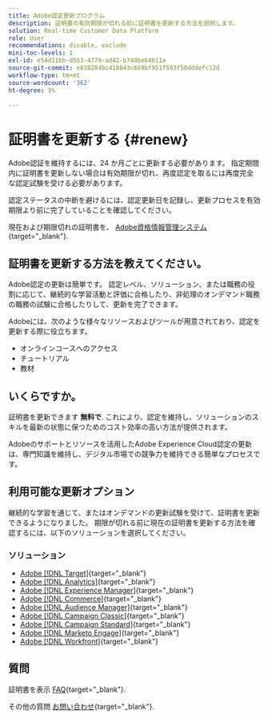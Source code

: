 ```yaml
---
title: Adobe認定更新プログラム
description: 証明書の有効期限が切れる前に証明書を更新する方法を説明します。
solution: Real-time Customer Data Platform
role: User
recommendations: disable, exclude
mini-toc-levels: 1
exl-id: e54d11bb-d563-4779-ad42-b749be64611a
source-git-commit: e038284bc410843c669bf951f593f50dddefc12d
workflow-type: tm+mt
source-wordcount: '362'
ht-degree: 3%

---
```


# 証明書を更新する {#renew}

Adobe認証を維持するには、24 か月ごとに更新する必要があります。 指定期間内に証明書を更新しない場合は有効期限が切れ、再度認定を取るには再度完全な認定試験を受ける必要があります。

認定ステータスの中断を避けるには、認定更新日を記録し、更新プロセスを有効期限より前に完了していることを確認してください。

現在および期限切れの証明書を、 [Adobe資格情報管理システム](https://www.certmetrics.com/adobe/candidate/cert_summary.aspx){target="_blank"}.

## 証明書を更新する方法を教えてください。

Adobe認定の更新は簡単です。 認定レベル、ソリューション、または職務の役割に応じて、継続的な学習活動と評価に合格したり、非処理のオンデマンド職務の職務の試験に合格したりして、更新を完了できます。

Adobeには、次のような様々なリソースおよびツールが用意されており、認定を更新する際に役立ちます。

* オンラインコースへのアクセス
* チュートリアル
* 教材

## いくらですか。

証明書を更新できます **無料で**. これにより、認定を維持し、ソリューションのスキルを最新の状態に保つためのコスト効率の高い方法が提供されます。

Adobeのサポートとリソースを活用したAdobe Experience Cloud認定の更新は、専門知識を維持し、デジタル市場での競争力を維持できる簡単なプロセスです。

## 利用可能な更新オプション

継続的な学習を通じて、またはオンデマンドの更新試験を受けて、証明書を更新できるようになりました。 期限が切れる前に現在の証明書を更新する方法を確認するには、以下のソリューションを選択してください。

### ソリューション

* [Adobe [!DNL Target]](https://experienceleague.adobe.com/docs/certification/certification/technical-certifications/at/at-renew.html){target="_blank"}
* [Adobe [!DNL Analytics]](https://experienceleague.adobe.com/docs/certification/certification/technical-certifications/aa/aa-renew.html){target="_blank"}
* [Adobe [!DNL Experience Manager]](https://experienceleague.adobe.com/docs/certification/certification/technical-certifications/aem/aem-renew.html){target="_blank"}
* [Adobe [!DNL Commerce]](https://experienceleague.adobe.com/docs/certification/certification/technical-certifications/ac/ac-renew.html){target="_blank"}
* [Adobe [!DNL Audience Manager]](https://experienceleague.adobe.com/docs/certification/certification/technical-certifications/aam/aam-renew.html){target="_blank"}
* [Adobe [!DNL Campaign Classic]](https://experienceleague.adobe.com/docs/certification/certification/technical-certifications/acc/acc-renew.html){target="_blank"}
* [Adobe [!DNL Campaign Standard]](https://experienceleague.adobe.com/docs/certification/certification/technical-certifications/acs/acs-renew.html){target="_blank"}
* [Adobe [!DNL Marketo Engage]](https://experienceleague.adobe.com/docs/certification/certification/technical-certifications/ame/ame-renew.html){target="_blank"}
* [Adobe [!DNL Workfront]](https://experienceleague.adobe.com/docs/certification/program/technical-certifications/aw/aw-renew.html){target="_blank"}

## 質問

証明書を表示 [FAQ](https://experienceleague.adobe.com/docs/certification/certification/faq.html){target="_blank"}.

その他の質問 [お問い合わせ](mailto:certif@adobe.com){target="_blank"}.
